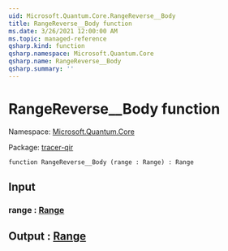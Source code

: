 ```yaml
---
uid: Microsoft.Quantum.Core.RangeReverse__Body
title: RangeReverse__Body function
ms.date: 3/26/2021 12:00:00 AM
ms.topic: managed-reference
qsharp.kind: function
qsharp.namespace: Microsoft.Quantum.Core
qsharp.name: RangeReverse__Body
qsharp.summary: ''
---
```


# RangeReverse__Body function

Namespace: [Microsoft.Quantum.Core](xref:Microsoft.Quantum.Core)

Package: [tracer-qir](https://nuget.org/packages/tracer-qir)




```qsharp
function RangeReverse__Body (range : Range) : Range
```


## Input

### range : [Range](xref:microsoft.quantum.lang-ref.range)





## Output : [Range](xref:microsoft.quantum.lang-ref.range)

